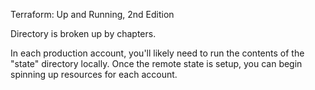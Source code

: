 Terraform: Up and Running, 2nd Edition

Directory is broken up by chapters.

In each production account, you'll likely need to run the contents of the "state" directory locally. Once the remote state is setup, you can begin spinning up resources for each account.